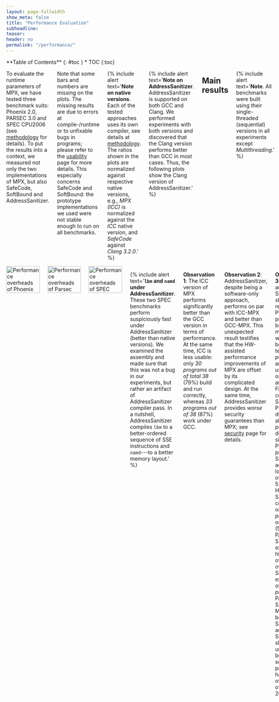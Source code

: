 ```yaml
---
layout: page-fullwidth
show_meta: false
title: "Performance Evaluation"
subheadline:
teaser:
header: no
permalink: "/performance/"
---
```


<div class="row">
<div class="medium-4 medium-push-8 columns" markdown="1">
<div class="panel radius" markdown="1">
**Table of Contents**
{: #toc }
*  TOC
{:toc}
</div>
</div><!-- /.medium-4.columns -->

<div class="medium-8 medium-pull-4 columns" markdown="1">

To evaluate the runtime parameters of MPX, we have tested three benchmark suits: Phoenix 2.0, PARSEC 3.0 and SPEC CPU2006 (see [methodology](/methodology#benchmarks) for details).
To put the results into a context, we measured not only the two implementations of MPX, but also SafeCode, SoftBound and AddressSanitizer.

Note that some bars and numbers are missing on the plots.
The missing results are due to errors at compile-/runtime or to unfixable bugs in programs; please refer to the [usability](/usability#usabilitytable) page for more details.
This especially concerns SafeCode and SoftBound: the prototype implementations we used were not stable enough to run on all benchmarks.

{% include alert text='**Note on native versions**. Each of the tested approaches uses its own compiler, see details at [methodology](/methodology#compilers). The ratios shown in the plots are normalized against respective native versions, e.g., *MPX (ICC)* is normalized against the *ICC* native version, and *SafeCode* against *Clang 3.2.0*.' %}

{% include alert text='**Note on AddressSanitizer**. AddressSanitizer is supported on both GCC and Clang. We performed experiments with both versions and discovered that the Clang version performs better than GCC in most cases. Thus, the following plots show the Clang version of AddressSanitizer.' %}

## Main results

{% include alert text='**Note**. All benchmarks were built using their single-threaded (sequential) versions in all experiments except *Multithreading*.' %}

### Performance

We start with the single most important parameter: runtime overhead of each approach.

</div><!-- /.medium-8.columns -->
<div class="medium-12 medium-pull-12 columns" markdown="1">

<img class="t20" width="100%" src="{{ site.urlimg }}phoenix_perf.jpg" alt="Performance overheads of Phoenix">
<img class="t20" width="100%" src="{{ site.urlimg }}parsec_perf.jpg" alt="Performance overheads of Parsec">
<img class="t20" width="100%" src="{{ site.urlimg }}spec_perf.jpg" alt="Performance overheads of SPEC">

{% include alert text='**`lbm` and `namd` under AddressSanitizer**. These two SPEC benchmarks perform suspiciously fast under AddressSanitizer (better than native versions). We examined the assembly and made sure that this was not a bug in our experiments, but rather an artifact of AddressSanitizer compiler pass. In a nutshell, AddressSanitizer compiles `lbm` to a better-ordered sequence of SSE instructions and `namd`---to a better memory layout.' %}

**Observation 1**: The ICC version of MPX performs significantly better than the GCC version in terms of performance.
At the same time, ICC is less usable: only *30 programs out of total 38* (79%) build and run correctly, whereas *33 programs out of 38* (87%) work under GCC.

**Observation 2**: AddressSanitizer, despite being a software-only approach, performs on par with ICC-MPX and better than GCC-MPX.
This unexpected result testifies that the HW-assisted performance improvements of MPX are offset by its complicated design.
At the same time, AddressSanitizer provides *worse* security guarantees than MPX; see [security](/security) page for details.

**Observation 3**: SafeCode and SoftBound show good results on Phoenix programs, but perform much worse---both in terms of *performance* and *usability*---on Parsec and SPEC.
First, consider SafeCode on Phoenix: due to the almost-pointerless design and simplicity of Phoenix programs, SafeCode achieves a low overhead of 5%.
However, SafeCode could run only *18 programs out of 31* (58%) on PARSEC and SPEC and exhibited the highest overall overheads.
SoftBound executed only *7 programs* on PARSEC and SPEC (23%).
Moreover, both SafeCode and SoftBound showed unstable behavior: some programs had overheads of more than 20X.

### Instruction overhead

In most cases, performance overheads are dominated by a single factor: **the increase in number of instructions** executed in a protected application.
It can be seen if we compare the performance overheads in the previous figure and the instruction overheads below; there is a strong correlation between the figures.

<img class="t20" width="100%" src="{{ site.urlimg }}phoenix_instr.jpg" alt="Instruction overheads of Phoenix">
<img class="t20" width="100%" src="{{ site.urlimg }}parsec_instr.jpg" alt="Instruction overheads of Parsec">
<img class="t20" width="100%" src="{{ site.urlimg }}spec_instr.jpg" alt="Instruction overheads of SPEC">

**Observation 1**: Instruction overhead does not directly correspond to the performance overhead.
This is especially obvious on the example of AddressSanitizer: in some cases, the 2-3X increase in instructions leads to only 10-20% performance drop (consider `pca`, `word_count`, `streamcluster`, `lbm`, `namd`).
Other factors that contribute to the performance overhead are IPC and cache behavior which we discuss next.

**Observation 2**: As expected, the optimized MPX (i.e., ICC version) has low instruction overhead due to its HW assistance (~70% lower than AddressSanitizer).
Thus, one could expect sufficiently low performance overheads of MPX once the throughput and latencies of MPX instructions improve.

### IPC

Many programs do not utilize the CPU execution-unit resources fully.
For example, the theoretical IPC (instructions/cycle) of our machine is ~5, but many programs achieve only 1-2 IPC in native executions.
Thus, memory-safety techniques benefit from underutilized CPU and partially hide their performance overhead.

<img class="t20" width="100%" src="{{ site.urlimg }}phoenix_ipc.jpg" alt="IPC of Phoenix">
<img class="t20" width="100%" src="{{ site.urlimg }}parsec_ipc.jpg" alt="IPC of Parsec">
<img class="t20" width="100%" src="{{ site.urlimg }}spec_ipc.jpg" alt="IPC of SPEC">

**Observation 1**: Software-only approaches---especially AddressSanitizer and SoftBound---significantly increase IPC, partially hiding performance overheads.
On the other side, MPX---being a HW-assisted approach---does not increase IPC because it does not insert that many instructions.

**Observation 2**: Some programs have very low IPC: `word_count`, `canneal`, `mcf`, and `omnet` are examples. This indicates that these programs are not compute-intensive but rather memory-intensive. The next figure proves it.

### Cache utilization

Some programs are memory-intensive and stress the CPU cache system.
If a native program has many L1 or LLC (last-level-cache) cache misses, then the memory subsystem becomes the bottleneck.
In these cases, memory-safety techniques can partially hide their performance overhead.

{% include alert text='**Note**. The sum of bars (the complete stack) for each program and each version represents the total number of memory accesses performed by the program. For example, native GCC execution of `histogram` performs 80% accesses in total, and its AddressSanitizer version---35% (normalized to the total number of executed instructions).' %}

<img class="t20" width="100%" src="{{ site.urlimg }}phoenix_cache.jpg" alt="Cache behavior of Phoenix">
<img class="t20" width="100%" src="{{ site.urlimg }}parsec_cache.jpg" alt="Cache behavior of Parsec">
<img class="t20" width="100%" src="{{ site.urlimg }}spec_cache.jpg" alt="Cache behavior of SPEC">

**Observation 1**: Most programs have good cache locality such that most memory accesses ended up in the L1 cache.
Notable exceptions are `word_count`, `canneal`, and `mcf` which have many cache misses.
Not surprisingly, these are the programs that also have very low IPC numbers.

**Observation 2**: The case of `word_count` under ICC-MPX is special.
It has a huge instruction overhead of 4X, IPC close to native, and (as we will see next) many expensive `bndldx` and `bndstx` operations.
And still its performance overhead is only 3X.
Why?
It appears the native version of `word_count` has a significant number of cache misses.
They have high performance cost and therefore can partially mask the overhead of ICC-MPX.

### MPX instructions

Instruction overhead is not the sole parameter that influences performance.
In the case of MPX, the second most important factor is the type of instructions that are used in instrumentation.
In particular, storing (`bndstx`) and loading (`bndldx`) bounds require two-level address translation---a very expensive operation that can break cache locality.
To prove it, we measured the shares of MPX instructions in the total number of instructions of each program.

{% include alert text='**Note**. Instruction overhead may also come from the management of Bounds Tables. Our [microbenchmarks](/microbenchmarks#os) show that it can cause a slowdown of more than 100% in the worst case. However, this factor does not seem to have a noticeable impact in real-world applications. Even those applications that create hundreds of BTs (`fluidanimate`, `canneal`, `dedup`) exhibit a minor slowdown in comparison to other factors.' %}

{% include alert text='**Note on methodology**. An observant reader may notice that the plots contain numbers even for those programs marked as broken in other figures. This is because we disabled MPX error handling while gathering these statistics. The only exceptions are `vips` and `x264` under ICC: our Intel Pin tool experienced an internal error on these programs.' %}

<img class="t20" width="100%" src="{{ site.urlimg }}phoenix_mpxcount.jpg" alt="MPX instructions of Phoenix">
<img class="t20" width="100%" src="{{ site.urlimg }}parsec_mpxcount.jpg" alt="MPX instructions of Parsec">
<img class="t20" width="100%" src="{{ site.urlimg }}spec_mpxcount.jpg" alt="MPX instructions of SPEC">

**Observation 1**: As expected, a lion share of all MPX instructions are bounds-checking `bndcl` and `bndcu`.
Additionally, many programs need `bndmov` to move bounds from one register to another (`bndmovreg`) or spill bounds on stack (`bndmovmem`).
Finally, pointer-intensive programs require the use of expensive `bndstx` and `bndldx` to store/load bounds in Bounds Tables.

**Observation 2**: The only-writes protection significantly reduces the number of inserted MPX instructions.
In some cases, this number is almost-zero: `linear_regression`, `swaptions`, and `sphinx3` are three examples.
For these programs, only-writes protection results in almost-zero performance drop.

**Observation 3**: There is a strong correlation between the share of `bndstx` and `bndldx` instructions and performance overheads.
For example, `matrix_multiply` under ICC-MPX almost exclusively contains bounds checks: accordingly, there is a direct mapping between instruction and performance overheads.
However, the GCC-MPX version is less optimized and inserts many `bndldx`s, which leads to a significantly higher performance overhead.
A similar explanation holds for `streamcluster` and `xalanc`.

**Observation 4**: The ICC-MPX version of `word_count` has a ridiculous share of `bndldx`/`bndstx` instructions.
This is due to a performance bug in *libchkp* library of ICC that uses a naive algorithm for the `memcpy` wrapper.
(More details can be found in our paper.)

### Memory consumption

In some scenarios, memory overheads (more specifically, resident set size overheads) can be a limiting factor, e.g., for servers in data centers which co-locate programs and perform frequent migrations.
Thus, memory overhead measurements are presented next.

<img class="t20" width="100%" src="{{ site.urlimg }}phoenix_mem.jpg" alt="Memory consumption overheads of Phoenix">
<img class="t20" width="100%" src="{{ site.urlimg }}parsec_mem.jpg"  alt="Memory consumption overheads of Parsec">
<img class="t20" width="100%" src="{{ site.urlimg }}spec_mem.jpg"    alt="Memory consumption overheads of SPEC">

**Observation 1**: On average, MPX has a 2.1X memory overhead under ICC version and 1.9X under GCC.
It is a significant improvement over AddressSanitizer (2.8X).
There are three main reasons for that.
First, AddressSanitizer changes memory layout of allocated objects by adding "redzones" around each object.
Second, it maintains a "shadow zone" that is directly mapped to main memory and grows linearly with the program's working set size.
Third, AddressSanitizer has a "quarantine" feature that restricts the reuse of freed memory.
On the contrary, MPX allocates space only for pointer-bounds metadata and has an intermediary Bounds Directory that trades lower memory consumption for longer assess time.

**Observation 2**: SafeCode benefits from its pool-allocation technique.
It exhibits very low memory overheads.
Unfortunately, low memory consumption does not imply good performance.

## MPX features

MPX has two main features that influence both performance and [security](/security) guaranties: bounds narrowing and only-write protection.

When *bounds narrowing* is applied, each field of an object has its own bounds.
It allows to detect overflows not only between objects, but also between fields inside a single object.
This feature increases security level but may harm performance.

*Only write protection*, on the other side, improves performance by disabling checks on memory reads.
Thus, it trades security guarantees for better performance.

### Performance

<img class="t20" width="100%" src="{{ site.urlimg }}phoenix_mpx_feature_perf.jpg" alt="Performance overheads of Phoenix">
<img class="t20" width="100%" src="{{ site.urlimg }}parsec_mpx_feature_perf.jpg" alt="Performance overheads of Parsec">
<img class="t20" width="100%" src="{{ site.urlimg }}spec_mpx_feature_perf.jpg" alt="Performance overheads of SPEC">

**Observation 1**: Bounds narrowing has a negligible impact on performance because it does not change the number of checks.
On the contrary, only-writes protection instruments less code and leads to lower slowdowns.

### Memory consumption

<img class="t20" width="100%" src="{{ site.urlimg }}phoenix_mpx_feature_mem.jpg" alt="Memory consumption overheads of Phoenix">
<img class="t20" width="100%" src="{{ site.urlimg }}parsec_mpx_feature_mem.jpg"  alt="Memory consumption overheads of Parsec">
<img class="t20" width="100%" src="{{ site.urlimg }}spec_mpx_feature_mem.jpg"    alt="Memory consumption overheads of SPEC">

**Observation 1**: Both bounds narrowing and only-writes protection seem to have no effect on memory consumption.

## Multithreading

To evaluate the influence of multithreading, we measured and compared execution times of all benchmarks on 2 and 8 threads.
The approach for enabling multithreading was different for different benchmark suites: for Phoenix it was enough to set a corresponding compilation flag; Parsec required an alternative version of the source code (supplied with the suite).
SPEC does not have a multithreaded version at all.
Moreover, both SoftBound and SafeCode are not stable in multithreaded environments and therefore were excluded from measurements.

{% include alert text='**MPX and multithreading**. MPX does not have any multithreading support. Though we experienced no multithreading issues in our benchmarks, we show how MPX can break in [multithreaded environments](/microbenchmarks#multithreading).' %}


<img class="t20" width="100%" src="{{ site.urlimg }}phoenix_multi.jpg" alt="Multithreading (Phoenix)">
<img class="t20" width="100%" src="{{ site.urlimg }}parsec_multi.jpg"  alt="Multithreading (Parsec)">

**Observation 1**: As expected, the difference between native executions and our techniques is minimal.
For MPX, it is caused by the absence of multithreading support, i.e., no additional code is executed in multithreaded versions.
For AddressSanitizer, there is no need for explicit synchronization---the approach is thread-safe by design.

**Observation 2**: MPX experiences *slowdowns* on `linear_regression` (only GCC version) and `word_count`.
Upon examining these cases, we found out that this anomaly is due to detrimental cache line sharing of BT entries.

**Observation 3**: `matrix_multiply` does not have a speedup in its native version.
In a nutshell, there are 3.5X more LLC-loads on 8 threads than on 2.
This happens due to hyperthreading---our machine has 4 physical cores with L1 and L2 caches shared among each two threads.

**Observation 4**: For `raytrace`, AddressSanitizer seems to exhibit only small speedup when going from 2 threads to 8.
In reality, this is not a problem of AddressSanitizer but of the Clang compiler itself.
The plot shows the native GCC version which---a rare corner case---scales much better than the native Clang version (2X speedup in comparison to 1.1X).

**Observation 5**: For `swaptions`, AddressSanitizer and MPXs scale significantly worse than native.
It turns out that these techniques do not have enough spare IPC resources to fully utilize 8 threads in comparison to the native version (again, the problem of hyperthreading).

**Observation 6**: For `streamcluster`, MPX performs worse than AddressSanitizer and native versions.
Similar to the previous observation, this is an issue with hyperthreading: MPX instructions saturate IPC resources on 8 threads and thus cannot scale as good as native.

## Varying input sizes

In all previous experiments we used constant (reference) input sizes.
However, different input sizes (working sets) may cause different cache behaviors, which in tern causes changes in overheads.
To investigate the extent of such effects, we conducted a set of experiments with varying inputs.
We picked four benchmarks from each suite and ran them with three inputs---small, medium, and large---each next one twice bigger than the previous.
The results are presented in the next two sections.

### Performance

<img class="t20" width="100%" src="{{ site.urlimg }}phoenix_var_input_perf.jpg" alt="Varying inputs - performance (Phoenix)">
<img class="t20" width="100%" src="{{ site.urlimg }}parsec_var_input_perf.jpg"  alt="Varying inputs - performance (Parsec)">
<img class="t20" width="100%" src="{{ site.urlimg }}spec_var_input_perf.jpg"    alt="Varying inputs - performance (SPEC)">

Generally, the input size has very little impact on performance overhead of any of the considered approaches, although there are some peculiar cases.

**Observation 1**: As mentioned in [Cache utilization](/performance/#cache-utilization), the overhead in `word_count` is partially masked by the high number of cache misses.
Since "small" input causes less cache misses, the masking effect is smaller and the overall overhead gets higher.
The same goes for `libquantum`.

**Observation 2**: In the native version of `matrix_multiply`, IPC gets higher with the input growth, but in the GCC-MPX version it stays roughly the same. It means that GCC-MPX creates additional data dependencies that are partially blocking instruction-level parallelism (ILP). Correspondingly, the overhead grows.

**Observation 3**: The MPX-ICC version of `canneal` has higher overhead with medium input than with the two others, which is explained by cache locality. In the native version both small and medium inputs have very small percentage of LLC misses (0.08% and 3.67% correspondingly) and only the large input starts overflowing the cache (41.3% misses). The MPX-ICC version, on the contrary, has higher difference between small and medium inputs (39% and 68% LLC misses) than between medium and large (68% and 75%). Therefore, the performance overhead line has a bump on the medium input.


### Memory consumption

<img class="t20" width="100%" src="{{ site.urlimg }}phoenix_var_input_mem.jpg" alt="Varying inputs - memory (Phoenix)">
<img class="t20" width="100%" src="{{ site.urlimg }}parsec_var_input_mem.jpg"  alt="Varying inputs - memory (Parsec)">
<img class="t20" width="100%" src="{{ site.urlimg }}spec_var_input_mem.jpg"    alt="Varying inputs - memory (SPEC)">

In contrast to performance which stays roughly the same with bigger inputs, the memory overheads tend to reduce when input size increases.
It is caused by the fact that all protection approaches have a significant part of memory overhead which is *constant* (e.g., Shadow Memory in Address Sanitizer or Bounds Directory in MPX).
Accordingly, when the memory consumption increases, the share of this constant overhead becomes smaller and the overall memory overhead decreases.

**Observation 1**: Some benchmarks have a reversed tendency in MPX versions---for both `streamcluster` and `canneal` the overhead increases with bigger inputs.
It means that most of it comes from the dynamic part---Bounds Tables.
Indeed, if we compare ICC and GCC versions of `streamcluster`, we see that ICC has a stable number of BTs (6 for all inputs) whereas in GCC the amount of BTs grows with bigger inputs (8, 11, and 16 BTs).
Consequently, these two versions have opposite dynamics.

**Observation 2**: `libquantum` and `dealII` have a bump in AddressSanitizer versions.
It is caused by the *quarantine zone* which may take a lot of space when memory regions are constantly allocated and freed.
To prove it, we repeated the experiment with a quarantine zone of a small size (1MB): the dynamics became similar to other benchmarks, i.e., the overhead was steadily decreasing.

## Other statistics

This data was removed from the main paper since it does not add more information to the existing discussion.
Nevertheless, we leave it here for the sake of completeness.

### Memory accesses in native executions

The overhead of memory-safety approaches usually comes from instrumentation of memory accesses and from wrappers on memory management functions: a bounds-check must be inserted before each indirect memory access.
The below figure shows the percentage of memory accesses in native executions of programs under different compilers.
The numbers prove: the higher the portion of memory accesses in the native version, the more checks are inserted and the higher the overall overhead becomes.

E.g., the correlation between the percentage of memory accesses, the number of instructions, and the runtime overhead is clearly seen for *histogram* and *string_match on ICC*.

<img class="t20" width="100%" src="{{ site.urlimg }}phoenix_native_mem_access.jpg" alt="Native memory accesses of Phoenix">
<img class="t20" width="100%" src="{{ site.urlimg }}parsec_native_mem_access.jpg" alt="Native memory accesses of Parsec">
<img class="t20" width="100%" src="{{ site.urlimg }}spec_native_mem_access.jpg" alt="Native memory accesses of SPEC">

{% include alert text='**Note on string_match**. The 40%-memory-accesses spike on ICC---in comparison to 10% on GCC and Clang---accentuates the sometimes dramatic differences in compilers. Upon examining the assembly, we verified that this spike comes from the SSE2-heavy code; such code was generated only by ICC. (The 40% number is constituted mostly by the SSE2-stores to the `bzero`ed space.) This autovectorization optimization, despite increasing the number of memory accesses, provided a 30% better execution time than GCC.' %}


### Branches and TLB

<img class="t20" width="100%" src="{{ site.urlimg }}phoenix_misc_stat.jpg" alt="Branches and TLB (Phoenix)">
<img class="t20" width="100%" src="{{ site.urlimg }}parsec_misc_stat.jpg"  alt="Branches and TLB (Parsec)">
<img class="t20" width="100%" src="{{ site.urlimg }}spec_misc_stat.jpg"    alt="Branches and TLB (SPEC)">